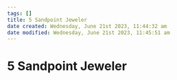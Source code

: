 ```yaml
---
tags: []
title: 5 Sandpoint Jeweler
date created: Wednesday, June 21st 2023, 11:44:32 am
date modified: Wednesday, June 21st 2023, 11:45:51 am
---
```


# 5 Sandpoint Jeweler
